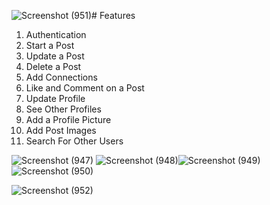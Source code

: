 ![Screenshot (951)](https://github.com/Yash084/SocialHub/assets/91718061/4f8ed5b6-495a-4261-8b4c-f9cfd912bc49)# Features

1. Authentication
2. Start a Post
3. Update a Post
4. Delete a Post
5. Add Connections
6. Like and Comment on a Post
7. Update Profile
8. See Other Profiles
9. Add a Profile Picture
10. Add Post Images
11. Search For Other Users

![Screenshot (947)](https://github.com/Yash084/SocialHub/assets/91718061/dbce348b-c624-4ada-8cf2-11bec81ba151)
![Screenshot (948)](https://github.com/Yash084/SocialHub/assets/91718061/bfa20deb-07ed-492c-9b36-93e408f56610)![Screenshot (949)](https://github.com/Yash084/SocialHub/assets/91718061/7a325b13-f8fe-4474-966d-287048e26b87)![Screenshot (950)](https://github.com/Yash084/SocialHub/assets/91718061/6ed47fc5-1041-4dec-8570-66bb0e81ff09)


![Screenshot (952)](https://github.com/Yash084/SocialHub/assets/91718061/6933de6a-a5d3-43ba-9fc9-3401699ea3c3)
